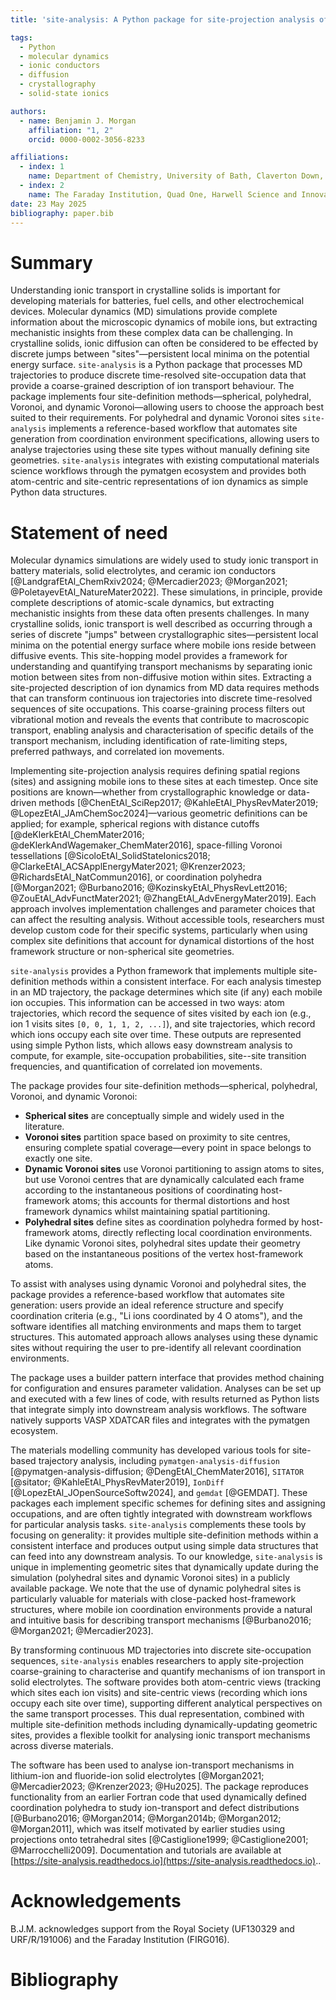 ```yaml
---
title: 'site-analysis: A Python package for site-projection analysis of molecular dynamics trajectories' 

tags:
  - Python
  - molecular dynamics
  - ionic conductors
  - diffusion
  - crystallography
  - solid-state ionics

authors:
  - name: Benjamin J. Morgan 
    affiliation: "1, 2" 
    orcid: 0000-0002-3056-8233 

affiliations:
  - index: 1
    name: Department of Chemistry, University of Bath, Claverton Down, Bath, BA2 7AY, United Kingdom
  - index: 2
    name: The Faraday Institution, Quad One, Harwell Science and Innovation Campus, Didcot, OX11 0RA, United Kingdom
date: 23 May 2025 
bibliography: paper.bib
---
```


# Summary

Understanding ionic transport in crystalline solids is important for developing materials for batteries, fuel cells, and other electrochemical devices. Molecular dynamics (MD) simulations provide complete information about the microscopic dynamics of mobile ions, but extracting mechanistic insights from these complex data can be challenging. In crystalline solids, ionic diffusion can often be considered to be effected by discrete jumps between "sites"—persistent local minima on the potential energy surface. `site-analysis` is a Python package that processes MD trajectories to produce discrete time-resolved site-occupation data that provide a coarse-grained description of ion transport behaviour. The package implements four site-definition methods—spherical, polyhedral, Voronoi, and dynamic Voronoi—allowing users to choose the approach best suited to their requirements. For polyhedral and dynamic Voronoi sites `site-analysis` implements a reference-based workflow that automates site generation from coordination environment specifications, allowing users to analyse trajectories using these site types without manually defining site geometries. `site-analysis` integrates with existing computational materials science workflows through the pymatgen ecosystem and provides both atom-centric and site-centric representations of ion dynamics as simple Python data structures.

# Statement of need

Molecular dynamics simulations are widely used to study ionic transport in battery materials, solid electrolytes, and ceramic ion conductors [@LandgrafEtAl_ChemRxiv2024; @Mercadier2023; @Morgan2021; @PoletayevEtAl_NatureMater2022]. These simulations, in principle, provide complete descriptions of atomic-scale dynamics, but extracting mechanistic insights from these data often presents challenges. In many crystalline solids, ionic transport is well described as occurring through a series of discrete "jumps" between crystallographic sites—persistent local minima on the potential energy surface where mobile ions reside between diffusive events. This site-hopping model provides a framework for understanding and quantifying transport mechanisms by separating ionic motion between sites from non-diffusive motion within sites. Extracting a site-projected description of ion dynamics from MD data requires methods that can transform continuous ion trajectories into discrete time-resolved sequences of site occupations. This coarse-graining process filters out vibrational motion and reveals the events that contribute to macroscopic transport, enabling analysis and characterisation of specific details of the transport mechanism, including identification of rate-limiting steps, preferred pathways, and correlated ion movements.

Implementing site-projection analysis requires defining spatial regions (sites) and assigning mobile ions to these sites at each timestep. Once site positions are known—whether from crystallographic knowledge or data-driven methods [@ChenEtAl_SciRep2017; @KahleEtAl_PhysRevMater2019; @LopezEtAl_JAmChemSoc2024]—various geometric definitions can be applied; for example, spherical regions with distance cutoffs [@deKlerkEtAl_ChemMater2016; @deKlerkAndWagemaker_ChemMater2016], space-filling Voronoi tessellations [@SicoloEtAl_SolidStateIonics2018; @ClarkeEtAl_ACSApplEnergyMater2021; @Krenzer2023; @RichardsEtAl_NatCommun2016], or coordination polyhedra [@Morgan2021; @Burbano2016; @KozinskyEtAl_PhysRevLett2016; @ZouEtAl_AdvFunctMater2021; @ZhangEtAl_AdvEnergyMater2019]. Each approach involves implementation challenges and parameter choices that can affect the resulting analysis. Without accessible tools, researchers must develop custom code for their specific systems, particularly when using complex site definitions that account for dynamical distortions of the host framework structure or non-spherical site geometries.

`site-analysis` provides a Python framework that implements multiple site-definition methods within a consistent interface. For each analysis timestep in an MD trajectory, the package determines which site (if any) each mobile ion occupies. This information can be accessed in two ways: atom trajectories, which record the sequence of sites visited by each ion (e.g., ion 1 visits sites `[0, 0, 1, 1, 2, ...]`), and site trajectories, which record which ions occupy each site over time. These outputs are represented using simple Python lists, which allows easy downstream analysis to compute, for example, site-occupation probabilities, site--site transition frequencies, and quantification of correlated ion movements.

The package provides four site-definition methods—spherical, polyhedral, Voronoi, and dynamic Voronoi:

- **Spherical sites** are conceptually simple and widely used in the literature.
- **Voronoi sites** partition space based on proximity to site centres, ensuring complete spatial coverage—every point in space belongs to exactly one site.
- **Dynamic Voronoi sites** use Voronoi partitioning to assign atoms to sites, but use Voronoi centres that are dynamically calculated each frame according to the instantaneous positions of coordinating host-framework atoms; this accounts for thermal distortions and host framework dynamics whilst maintaining spatial partitioning.
- **Polyhedral sites** define sites as coordination polyhedra formed by host-framework atoms, directly reflecting local coordination environments. Like dynamic Voronoi sites, polyhedral sites update their geometry based on the instantaneous positions of the vertex host-framework atoms.

To assist with analyses using dynamic Voronoi and polyhedral sites, the package provides a reference-based workflow that automates site generation: users provide an ideal reference structure and specify coordination criteria (e.g., "Li ions coordinated by 4 O atoms"), and the software identifies all matching environments and maps them to target structures. This automated approach allows analyses using these dynamic sites without requiring the user to pre-identify all relevant coordination environments.

The package uses a builder pattern interface that provides method chaining for configuration and ensures parameter validation. Analyses can be set up and executed with a few lines of code, with results returned as Python lists that integrate simply into downstream analysis workflows. The software natively supports VASP XDATCAR files and integrates with the pymatgen ecosystem.

The materials modelling community has developed various tools for site-based trajectory analysis, including `pymatgen-analysis-diffusion` [@pymatgen-analysis-diffusion; @DengEtAl_ChemMater2016], `SITATOR` [@sitator; @KahleEtAl_PhysRevMater2019], `IonDiff` [@LopezEtAl_JOpenSourceSoftw2024], and `gemdat` [@GEMDAT]. These packages each implement specific schemes for defining sites and assigning occupations, and are often tightly integrated with downstream workflows for particular analysis tasks. `site-analysis` complements these tools by focusing on generality: it provides multiple site-definition methods within a consistent interface and produces output using simple data structures that can feed into any downstream analysis. To our knowledge, `site-analysis` is unique in implementing geometric sites that dynamically update during the simulation (polyhedral sites and dynamic Voronoi sites) in a publicly available package. We note that the use of dynamic polyhedral sites is particularly valuable for materials with close-packed host-framework structures, where mobile ion coordination environments provide a natural and intuitive basis for describing transport mechanisms [@Burbano2016; @Morgan2021; @Mercadier2023].

By transforming continuous MD trajectories into discrete site-occupation sequences, `site-analysis` enables researchers to apply site-projection coarse-graining to characterise and quantify mechanisms of ion transport in solid electrolytes. The software provides both atom-centric views (tracking which sites each ion visits) and site-centric views (recording which ions occupy each site over time), supporting different analytical perspectives on the same transport processes. This dual representation, combined with multiple site-definition methods including dynamically-updating geometric sites, provides a flexible toolkit for analysing ionic transport mechanisms across diverse materials.

The software has been used to analyse ion-transport mechanisms in lithium-ion and fluoride-ion solid electrolytes [@Morgan2021; @Mercadier2023; @Krenzer2023; @Hu2025]. The package reproduces functionality from an earlier Fortran code that used dynamically defined coordination polyhedra to study ion-transport and defect distributions [@Burbano2016; @Morgan2014; @Morgan2014b; @Morgan2012; @Morgan2011], which was itself motivated by earlier studies using projections onto tetrahedral sites [@Castiglione1999; @Castiglione2001; @Marrocchelli2009]. Documentation and tutorials are available at [https://site-analysis.readthedocs.io](https://site-analysis.readthedocs.io)..

# Acknowledgements

B.J.M. acknowledges support from the Royal Society (UF130329 and URF/R/191006) and the Faraday Institution (FIRG016).

# Bibliography
